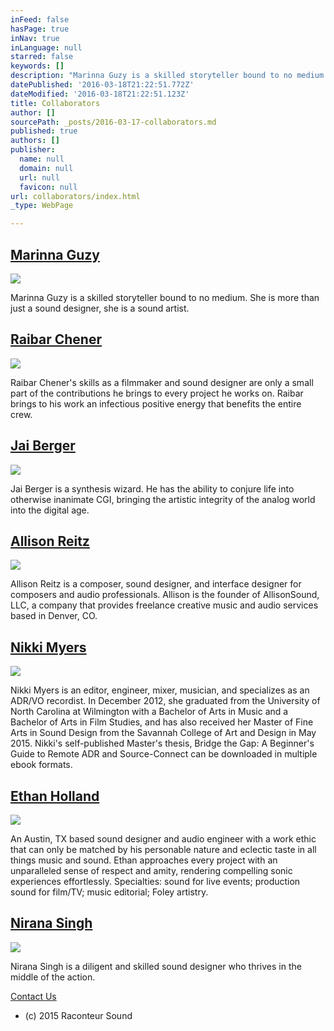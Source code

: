 ```yaml
---
inFeed: false
hasPage: true
inNav: true
inLanguage: null
starred: false
keywords: []
description: "Marinna Guzy is a skilled storyteller bound to no medium. She is more than just a sound designer, she is a sound artist.\_"
datePublished: '2016-03-18T21:22:51.772Z'
dateModified: '2016-03-18T21:22:51.123Z'
title: Collaborators
author: []
sourcePath: _posts/2016-03-17-collaborators.md
published: true
authors: []
publisher:
  name: null
  domain: null
  url: null
  favicon: null
url: collaborators/index.html
_type: WebPage

---
```

## [Marinna Guzy][0]
![](https://the-grid-user-content.s3-us-west-2.amazonaws.com/4e1ca170-7659-4032-b723-26bd9a92f76f.jpg)

Marinna Guzy is a skilled storyteller bound to no medium. She is more than just a sound designer, she is a sound artist. 

## [Raibar Chener][1]
![](https://the-grid-user-content.s3-us-west-2.amazonaws.com/117c25d0-b532-473e-97dc-ab7212c5cb98.jpg)

Raibar Chener's skills as a filmmaker and sound designer are only a small part of the contributions he brings to every project he works on. Raibar brings to his work an infectious positive energy that benefits the entire crew. 

## [Jai Berger][2]
![](https://the-grid-user-content.s3-us-west-2.amazonaws.com/1d288afd-b44f-4678-b828-e62ef6230892.jpg)

Jai Berger is a synthesis wizard. He has the ability to conjure life into otherwise inanimate CGI, bringing the artistic integrity of the analog world into the digital age. 

## [Allison Reitz][3]
![](https://the-grid-user-content.s3-us-west-2.amazonaws.com/e6238baa-8a9d-4c74-a68b-a4805e4ee1d8.jpg)

Allison Reitz is a composer, sound designer, and interface designer for composers and audio professionals. Allison is the founder of AllisonSound, LLC, a company that provides freelance creative music and audio services based in Denver, CO.

## [Nikki Myers][4]
![](https://the-grid-user-content.s3-us-west-2.amazonaws.com/beb6a5da-f98b-4dda-9bf6-2c0ea7701bc9.jpg)

Nikki Myers is an editor, engineer, mixer, musician, and specializes as an ADR/VO recordist. In December 2012, she graduated from the University of North Carolina at Wilmington with a Bachelor of Arts in Music and a Bachelor of Arts in Film Studies, and has also received her Master of Fine Arts in Sound Design from the Savannah College of Art and Design in May 2015\. Nikki's self-published Master's thesis, Bridge the Gap: A Beginner's Guide to Remote ADR and Source-Connect can be downloaded in multiple ebook formats. 

## [Ethan Holland][5]
![](https://the-grid-user-content.s3-us-west-2.amazonaws.com/3ed7b75b-1fd0-4ccf-b0b1-a00f97e81535.jpg)

An Austin, TX based sound designer and audio engineer with a work ethic that can only be matched by his personable nature and eclectic taste in all things music and sound. Ethan approaches every project with an unparalleled sense of respect and amity, rendering compelling sonic experiences effortlessly. Specialties: sound for live events; production sound for film/TV; music editorial; Foley artistry. 

## [Nirana Singh][6]
![](https://the-grid-user-content.s3-us-west-2.amazonaws.com/9db6905f-8a34-4de9-8570-2689dec5e257.jpg)

Nirana Singh is a diligent and skilled sound designer who thrives in the middle of the action. 

[Contact Us][7]

* (c) 2015 Raconteur Sound

[0]: http://mg-raconteur.com/
[1]: http://raibarchener.com/
[2]: http://jaibergeraudio.com/
[3]: http://allisonsound.com/
[4]: http://www.nikkimyerssound.com/
[5]: http://www.ethanhollandsound.com/
[6]: http://njssound.com/
[7]: https://app.thegrid.io/posts/2d1fb593-dc7b-40de-9f24-6bfc584db841/colin@raconteursound.com